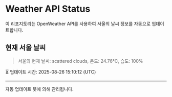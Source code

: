 
# Weather API Status

이 리포지토리는 OpenWeather API를 사용하여 서울의 날씨 정보를 자동으로 업데이트합니다.

## 현재 서울 날씨
> 서울의 현재 날씨: scattered clouds, 온도: 24.76°C, 습도: 100%

⏳ 업데이트 시간: 2025-08-26 15:10:12 (UTC)

---
자동 업데이트 봇에 의해 관리됩니다.

